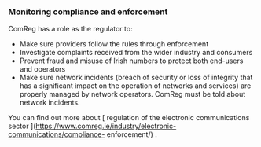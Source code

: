 ###  Monitoring compliance and enforcement

ComReg has a role as the regulator to:

  * Make sure providers follow the rules through enforcement 
  * Investigate complaints received from the wider industry and consumers 
  * Prevent fraud and misuse of Irish numbers to protect both end-users and operators 
  * Make sure network incidents (breach of security or loss of integrity that has a significant impact on the operation of networks and services) are properly managed by network operators. ComReg must be told about network incidents. 

You can find out more about [ regulation of the electronic communications
sector ](https://www.comreg.ie/industry/electronic-communications/compliance-
enforcement/) .
